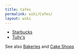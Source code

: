 ```yaml
---
title: Cafes
permalink: wiki/Cafes/
layout: wiki
---
```


-   [Starbucks](/wiki/Starbucks "wikilink")
-   [Tully's](/wiki/Tully's "wikilink")

See also [Bakeries](/wiki/Bakeries "wikilink") and [Cake
Shops](/wiki/Cake_Shops "wikilink")

